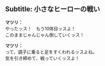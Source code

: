 # 

  
## Subtitle: 小さなヒーローの戦い
  
**マツリ：**  
やったッス！　もう10体目ッスよ！  
このままじゃんじゃん倒していくッス！  
  
**マツリ：**  
って、調子に乗ると足をすくわれるッスよね。  
気を引き締めて、戦っていくッスよ！  
